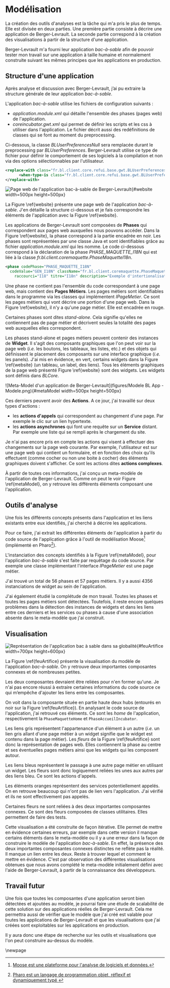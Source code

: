 # Modélisation

La création des outils d'analyses est la tâche qui m'a pris le plus de temps.
Elle est divisée en deux parties.
Une première partie consiste à décrire une application de Berger-Levrault.
La seconde partie correspond à la création des visualisations
  à partir de la structure d'une application.

Berger-Levrault m'a fourni leur application _bac-à-sable_
  afin de pouvoir tester mon travail sur une application à taille humaine et
  normalement construite suivant les mêmes principes que les applications en production.

## Structure d'une application

Après analyse et discussion avec Berger-Levrault, j’ai pu extraire la structure générale de
leur application _bac-à-sable_.

L'application _bac-à-sable_ utilise les fichiers de configuration suivants :

- *application.module.xml* qui détaille l'ensemble des phases (pages web) de l'application.
- *coreincubator.gwt.xml* qui permet de définir les scripts et les css à utiliser dans l'application. Le fichier décrit aussi des redéfinitions de classes qui se font au moment du preprocessing.


Ci-dessous, la classe *BLUserPreferencesNull* sera remplacée durant le preprocessing par *BLUserPreferences*. Berger-Levrault utilise ce type de fichier pour définir le comportement de ses logiciels à la compilation et non via des options sélectionnables par l'utilisateur.

```xml
<replace-with class="fr.bl.client.core.refui.base.gwt.BLUserPreferencesNull">
      <when-type-is class="fr.bl.client.core.refui.base.gwt.BLUserPreferences" />
</replace-with>
```

![Page web de l'application bac-à-sable de Berger-Levrault](figures/screenshot/HubAppModif2.png){#website width=500px height=500px}

La Figure \ref{website} présente une page web de l'application _bac-à-sable_.
J'en détaille la structure ci-dessous et
  je fais correspondre les éléments de l'application avec la Figure \ref{website}.

Les applications de Berger-Levrault sont composées de **Phases** qui correspondent aux pages web auxquelles nous pouvons accéder.
Dans la Figure \ref{website}, la phase correspond à la partie encadrée en noir.
Les phases sont représentées par une classe Java et sont identifiables grâce au fichier *application.module.xml* qui les nomme.
Le code ci-dessous correspond à la déclaration de la phase *PHASE_MAQUETTE_I18N*
  qui est liée à la classe *fr.bl.client.coremaquette.PhaseMaquetteI18n*.

```xml
<phase codePhase="PHASE_MAQUETTE_I18N"
  codeValue="GEN_I18N" className="fr.bl.client.coremaquette.PhaseMaquetteI18n"
    raccourci="I18" titre="I18n" description="Exemple d'intertionalisation." />
```

Une phase ne contient pas l'ensemble du code correspondant à une page web,
  mais contient des **Pages Métiers**.
Les pages métiers sont identifiables dans le programme via les classes qui implémentent *IPageMetier*.
Ce sont les pages métiers qui vont décrire une portion d'une page web.
Dans la Figure \ref{website}, il n'y a qu'une page métier.
Elle est encadrée en rouge.

Certaines phases sont dites _stand-alone_.
Cela signifie qu'elles ne contiennent pas de page métier et décrivent seules
  la totalité des pages web auxquelles elles correspondent.

Les phases stand-alone et pages métiers peuvent contenir des instances de **Widget**.
Il s'agit des composants graphiques que l'on peut voir sur la page web (_i.e._ les boutons, les tableaux, les listes, etc.)
  et des objets qui définissent le placement des composants sur une interface graphique (_i.e._ les panels).
J'ai mis en évidence, en vert, certains widgets dans la Figure \ref{website} (un tableau, un label, des liens).
Tous les éléments graphiques de la page web présenté Figure \ref{website} sont des widgets.
Les widgets sont définis dans _BLCore_.


![Meta-Model d'un application de Berger-Levrault](figures/Modele BL App - Modele.png){#metaModel width=500px height=500px}

Ces derniers peuvent avoir des **Actions**.
A ce jour, j'ai travaillé sur deux types d'actions :

- les **actions d'appels** qui correspondent au changement d'une page.
  Par exemple le clic sur un lien hypertexte.
- les **actions asynchrones** qui font une requête sur un **Service** distant.
  Par exemple une liste qui se rempli après le chargement du site.

Je n'ai pas encore pris en compte les actions qui visent à effectuer des changements sur la
  page web courante.
Par exemple, l'utilisateur est sur une page web qui contient un formulaire,
  et en fonction des choix qu'ils effectuent (comme cocher ou non une boite à cocher) des éléments graphiques
  doivent s'afficher.
Ce sont les actions dites **actions complexes**.

À partir de toutes ces informations, j'ai conçu un meta-modèle de l'application de Berger-Levrault.
Comme on peut le voir Figure \ref{metaModel}, on y retrouve les différents éléments composant une l'application.



## Outils d'analyse

Une fois les différents concepts présents dans l'application et les liens existants entre eux identifiés, j'ai cherché à décrire les applications.

Pour ce faire, j'ai extrait les différentes éléments de l'application à partir du code source de l'application grâce à l'outil de modélisation Moose[^moose] (implémenté en Pharo[^pharo]).

L'instanciation des concepts identifiés à la Figure \ref{metaModel}, pour l'application *bac-à-sable* s'est faite par requêtage du code source. Par exemple une classe implémentant l'interface *IPageMetier* est une page métier.

J'ai trouvé un total de 56 phases et 57 pages métiers.
Il y a aussi 4356 instanciations de widget au sein de l'application.

J'ai également étudié la complétude de mon travail.
Toutes les phases et toutes les pages métiers sont détectées.
Toutefois, il reste encore quelques problèmes dans la détection des instances de widgets et
  dans les liens entre ces derniers et les services ou phases à cause d'une association
  absente dans le meta-modèle que j'ai construit.

## Visualisation

![Représentation de l'application bac à sable dans sa globalité](figures/feuDartifice/feuArtificeModif2.png){#feuArtifice  width=700px height=600px}

La Figure \ref{feuArtifice} présente la visualisation du modèle de l'application _bac-à-sable_.
On y retrouve deux importantes composantes connexes et de nombreuses petites.

Les deux composantes devraient être reliées pour n'en former qu'une.
Je n'ai pas encore réussi à extraire certaines informations du code source
  ce qui m’empêche d'ajouter les liens entre les composantes.

On voit dans la composante située en partie haute deux hubs (entourés en noir sur la Figure \ref{feuArtifice}).
En analysant le code source de l'application,
  j'ai retrouvé ces éléments.
Ce sont les _home_ de l'application, respectivement la `PhaseMaquetteHome` et `PhaseAccueilIncubator`.

Les liens gris représentent l'appartenance d'un élément à un autre
  (_i.e._ un lien gris allant d'une page métier à un widget signifie que le widget est contenu dans la page métier).
Les _fleurs_ de la Figure \ref{feuArtifice} sont donc la représentation de pages web.
Elles contiennent la phase au centre et ses éventuelles pages métiers ainsi que les widgets qui les composent autour.

Les liens bleus représentent le passage à une autre page métier en utilisant un widget.
Les fleurs sont donc logiquement reliées les unes aux autres par des liens bleu.
Ce sont les actions d'appels.

Les éléments oranges représentent des services potentiellement appelés.
On en retrouve beaucoup qui n'ont pas de lien vers l'application.
J'ai vérifié et ils ne sont effectivement pas appelés.

Certaines fleurs ne sont reliées à des deux importantes composantes connexes.
Ce sont des fleurs composées de classes utilitaires.
Elles permettent de faire des tests.

Cette visualisation a été construite de façon itérative.
Elle permet de mettre en évidence certaines erreurs,
  par exemple dans cette version il manque certains éléments dans le meta-modèle ou
  il y a une erreur dans la façon de construire le modèle de l'application _bac-à-sable_.
En effet, la présence des deux importantes composantes connexes distinctes ne reflète pas la réalité.
Il manque un lien entre les deux.
Reste à trouver lequel et comment le mettre en évidence.
C'est par observation des différentes visualisations obtenues que nous avons complété
  le meta-modèle initialement défini avec l'aide de Berger-Levrault, à partir de la connaissance des développeurs.

## Travail futur

Une fois que toutes les composantes d'une application seront bien détectées et ajoutées au modèle,
  je pourrai faire une étude de scalabilité de cette solution sur des applications réelles de Berger-Levrault.
Cela me permettra aussi de vérifier que le modèle que j'ai créé est valable pour toutes les applications
  de Berger-Levrault et que les visualisations que j'ai créées sont exploitables sur les applications en production.

Il y aura donc une étape de recherche sur les outils et visualisations que l'on peut construire au-dessus du modèle.

[^moose]: [Moose est une plateforme pour l'analyse de logiciels et données.](http://www.moosetechnology.org/)
[^pharo]: [Pharo est un langage de programmation objet, réflexif et dynamiquement typé ](http://pharo.org/)

\newpage
